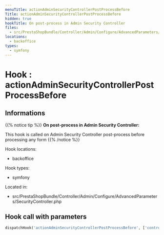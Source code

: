 ```yaml
---
menuTitle: actionAdminSecurityControllerPostProcessBefore
Title: actionAdminSecurityControllerPostProcessBefore
hidden: true
hookTitle: On post-process in Admin Security Controller
files:
  - src/PrestaShopBundle/Controller/Admin/Configure/AdvancedParameters/SecurityController.php
locations:
  - backoffice
types:
  - symfony
---
```


# Hook : actionAdminSecurityControllerPostProcessBefore

## Informations

{{% notice tip %}}
**On post-process in Admin Security Controller:** 

This hook is called on Admin Security Controller post-process before processing any form
{{% /notice %}}

Hook locations: 
  - backoffice

Hook types: 
  - symfony

Located in: 
  - src/PrestaShopBundle/Controller/Admin/Configure/AdvancedParameters/SecurityController.php

## Hook call with parameters

```php
dispatchHook('actionAdminSecurityControllerPostProcessBefore', ['controller' => $this]);
```